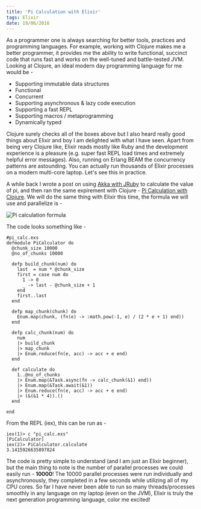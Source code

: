 ```yaml
---
title: 'Pi Calculation with Elixir'
tags: Elixir
date: 19/06/2016
---
```


As a programmer one is always searching for better tools, practices and programming languages. For example, working with Clojure makes me a better programmer, it provides me the ability to write functional, succinct code that runs fast and works on the well-tuned and battle-tested JVM. Looking at Clojure, an ideal modern day programming language for me would be -

- Supporting immutable data structures
- Functional
- Concurrent
- Supporting asynchronous & lazy code execution
- Supporting a fast REPL
- Supporting macros / metaprogramming
- Dynamically typed

Clojure surely checks all of the boxes above but I also heard really good things about Elixir and boy I am delighted with what I have seen. Apart from being very Clojure like, Elixir reads mostly like Ruby and the development experience is a pleasure (e.g. super fast REPL load times and extremely helpful error messages). Also, running on Erlang BEAM the concurrency patterns are astounding. You can actually run thousands of Elixir processes on a modern multi-core laptop. Let's see this in practice.

A while back I wrote a post on using [Akka with JRuby](/2012/09/15/akka_with_jruby.html) to calculate the value of pi, and then ran the same expirement with Clojure - [Pi Calculation with Clojure](/2015/11/21/clojure_async_pi_calc.html). We will do the same thing with Elixir this time, the formula we will use and parallelize is -

![Pi calculation formula](/images/pi-formula.png)

The code looks something like -

    #pi_calc.exs
    defmodule PiCalculator do
      @chunk_size 10000
      @no_of_chunks 10000

      defp build_chunk(num) do
        last  = num * @chunk_size
        first = case num do
          1 -> 0
          _ -> last - @chunk_size + 1
        end
        first..last
      end

      defp map_chunk(chunk) do
        Enum.map(chunk, (fn(e) -> :math.pow(-1, e) / (2 * e + 1) end))
      end

      defp calc_chunk(num) do
        num
        |> build_chunk
        |> map_chunk
        |> Enum.reduce(fn(e, acc) -> acc + e end)
      end

      def calculate do
        1..@no_of_chunks
        |> Enum.map(&Task.async(fn -> calc_chunk(&1) end))
        |> Enum.map(&Task.await(&1))
        |> Enum.reduce(fn(e, acc) -> acc + e end)
        |> (&(&1 * 4)).()
      end

    end

From the REPL (iex), this can be run as -

    iex(1)> c "pi_calc.exs"
    [PiCalculator]
    iex(2)> PiCalculator.calculate
    3.1415926635897824

The code is pretty simple to understand (and I am just an Elixir beginner), but the main thing to note is the number of parallel processes we could easily run - **10000**! The 10000 parallel processes were run individually and asynchronously, they completed in a few seconds while utilizing all of my CPU cores. So far I have never been able to run so many threads/processes smoothly in any language on my laptop (even on the JVM), Elixir is truly the next generation programming language, color me excited!
